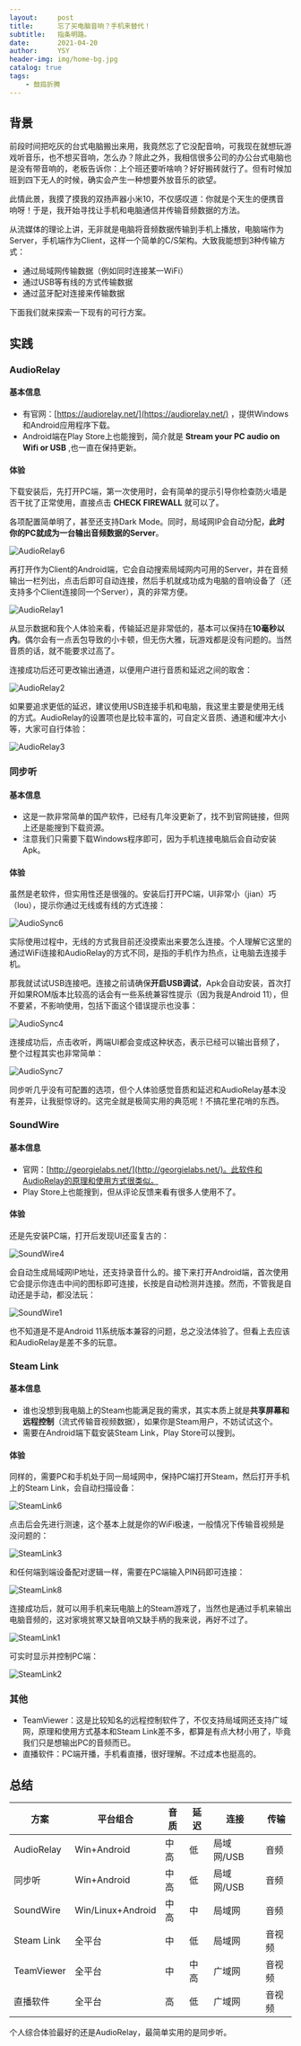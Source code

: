 ```yaml
---
layout:     post
title:      忘了买电脑音响？手机来替代！
subtitle:   指条明路。
date:       2021-04-20
author:     YSY
header-img: img/home-bg.jpg
catalog: true
tags:
    - 鼓捣折腾
---
```


## 背景

前段时间把吃灰的台式电脑搬出来用，我竟然忘了它没配音响，可我现在就想玩游戏听音乐，也不想买音响，怎么办？除此之外，我相信很多公司的办公台式电脑也是没有带音响的，老板告诉你：上个班还要听啥响？好好搬砖就行了。但有时候加班到四下无人的时候，确实会产生一种想要外放音乐的欲望。

此情此景，我摸了摸我的双扬声器小米10，不仅感叹道：你就是个天生的便携音响呀！于是，我开始寻找让手机和电脑通信并传输音频数据的方法。

从流媒体的理论上讲，无非就是电脑将音频数据传输到手机上播放，电脑端作为Server，手机端作为Client，这样一个简单的C/S架构。大致我能想到3种传输方式：

- 通过局域网传输数据（例如同时连接某一WiFi）
- 通过USB等有线的方式传输数据
- 通过蓝牙配对连接来传输数据

下面我们就来探索一下现有的可行方案。

## 实践

### AudioRelay

#### 基本信息

- 有官网：[https://audiorelay.net/](https://audiorelay.net/) ，提供Windows和Android应用程序下载。
- Android端在Play Store上也能搜到，简介就是 **Stream your PC audio on Wifi or USB** ,也一直在保持更新。

#### 体验

下载安装后，先打开PC端，第一次使用时，会有简单的提示引导你检查防火墙是否干扰了正常使用，直接点击 **CHECK FIREWALL** 就可以了。

各项配置简单明了，甚至还支持Dark Mode。同时，局域网IP会自动分配，**此时你的PC就成为一台输出音频数据的Server**。

![AudioRelay6](https://cdn.sspai.com/2021/04/13/5ef82a76495b0c5b1e3720493380f073.png?imageView2/2/w/1120/q/90/interlace/1/ignore-error/1)

再打开作为Client的Android端，它会自动搜索局域网内可用的Server，并在音频输出一栏列出，点击后即可自动连接，然后手机就成功成为电脑的音响设备了（还支持多个Client连接同一个Server），真的非常方便。

![AudioRelay1](https://cdn.sspai.com/2021/04/13/1821d860b0a7ad6f422d05c43ff9ec07.png?imageView2/2/w/1120/q/90/interlace/1/ignore-error/1)

从显示数据和我个人体验来看，传输延迟是非常低的，基本可以保持在**10毫秒以内**。偶尔会有一点丢包导致的小卡顿，但无伤大雅，玩游戏都是没有问题的。当然音质的话，就不能要求过高了。

连接成功后还可更改输出通道，以便用户进行音质和延迟之间的取舍：

![AudioRelay2](https://cdn.sspai.com/2021/04/13/79087969e71c795dc28449950df43ea5.png?imageView2/2/w/1120/q/90/interlace/1/ignore-error/1)

如果要追求更低的延迟，建议使用USB连接手机和电脑，我这里主要是使用无线的方式。AudioRelay的设置项也是比较丰富的，可自定义音质、通道和缓冲大小等，大家可自行体验：

![AudioRelay3](https://cdn.sspai.com/2021/04/13/7341e25b789fcfd9438500c8316f71a5.png?imageView2/2/w/1120/q/90/interlace/1/ignore-error/1)

### 同步听

#### 基本信息

- 这是一款非常简单的国产软件，已经有几年没更新了，找不到官网链接，但网上还是能搜到下载资源。
- 注意我们只需要下载Windows程序即可，因为手机连接电脑后会自动安装Apk。

#### 体验

虽然是老软件，但实用性还是很强的。安装后打开PC端，UI非常小（jian）巧（lou），提示你通过无线或有线的方式连接：

![AudioSync6](https://cdn.sspai.com/2021/04/13/71b2bebaa905578065f27340bc8badc5.png?imageView2/2/w/1120/q/90/interlace/1/ignore-error/1)

实际使用过程中，无线的方式我目前还没摸索出来要怎么连接。个人理解它这里的通过WiFi连接和AudioRelay的方式不同，是指的手机作为热点，让电脑去连接手机。

那我就试试USB连接吧。连接之前请确保**开启USB调试**，Apk会自动安装，首次打开如果ROM版本比较高的话会有一些系统兼容性提示（因为我是Android 11），但不要紧，不影响使用，包括下面这个错误提示也没事：

![AudioSync4](https://cdn.sspai.com/2021/04/13/78fe4bf1326915d2ca42252ab2dbb566.png?imageView2/2/w/1120/q/90/interlace/1/ignore-error/1)

连接成功后，点击收听，两端UI都会变成这种状态，表示已经可以输出音频了，整个过程其实也非常简单：

![AudioSync7](https://cdn.sspai.com/2021/04/13/fa0ebd04591d831a239678c10d69e807.png?imageView2/2/w/1120/q/90/interlace/1/ignore-error/1)

同步听几乎没有可配置的选项，但个人体验感觉音质和延迟和AudioRelay基本没有差异，让我挺惊讶的。这完全就是极简实用的典范呢！不搞花里花哨的东西。

### SoundWire

#### 基本信息

- 官网：[http://georgielabs.net/](http://georgielabs.net/)。此软件和AudioRelay的原理和使用方式很类似。
- Play Store上也能搜到，但从评论反馈来看有很多人使用不了。

#### 体验

还是先安装PC端，打开后发现UI还蛮复古的：

![SoundWire4](https://cdn.sspai.com/2021/04/13/2871a9f8f1e3890a77f2ebbf15efd830.png?imageView2/2/w/1120/q/90/interlace/1/ignore-error/1)

会自动生成局域网IP地址，还支持录音什么的。接下来打开Android端，首次使用它会提示你连击中间的图标即可连接，长按是自动检测并连接。然而，不管我是自动还是手动，都没法玩：

![SoundWire1](https://cdn.sspai.com/2021/04/13/57c8e7129b7b1d11d59a1f83f32824e1.png?imageView2/2/w/1120/q/90/interlace/1/ignore-error/1)

也不知道是不是Android 11系统版本兼容的问题，总之没法体验了。但看上去应该和AudioRelay是差不多的玩意。

### Steam Link

#### 基本信息

- 谁也没想到我电脑上的Steam也能满足我的需求，其实本质上就是**共享屏幕和远程控制**（流式传输音视频数据），如果你是Steam用户，不妨试试这个。
- 需要在Android端下载安装Steam Link，Play Store可以搜到。

#### 体验

同样的，需要PC和手机处于同一局域网中，保持PC端打开Steam，然后打开手机上的Steam Link，会自动扫描设备：

![SteamLink6](https://cdn.sspai.com/2021/04/13/186d7c453511da65ab69b288ecee1eaf.png?imageView2/2/w/1120/q/90/interlace/1/ignore-error/1)

点击后会先进行测速，这个基本上就是你的WiFi极速，一般情况下传输音视频是没问题的：

![SteamLink3](https://cdn.sspai.com/2021/04/13/b3e0d9652e875b3c6f2b94d458b6a9ab.png?imageView2/2/w/1120/q/90/interlace/1/ignore-error/1)

和任何端到端设备配对逻辑一样，需要在PC端输入PIN码即可连接：

![SteamLink8](https://cdn.sspai.com/2021/04/13/c7f11d47e7df4f67c3171acde7f2872d.png?imageView2/2/w/1120/q/90/interlace/1/ignore-error/1)

连接成功后，就可以用手机来玩电脑上的Steam游戏了，当然也是通过手机来输出电脑音频的，这对家境贫寒又缺音响又缺手柄的我来说，再好不过了。

![SteamLink1](https://cdn.sspai.com/2021/04/13/b3a1649bd736d5009223627382b1f6a5.png?imageView2/2/w/1120/q/90/interlace/1/ignore-error/1)

可实时显示并控制PC端：

![SteamLink2](https://cdn.sspai.com/2021/04/13/1dd4ccf57aedb5eaa9608e6524e42362.png?imageView2/2/w/1120/q/90/interlace/1/ignore-error/1)

### 其他

- TeamViewer：这是比较知名的远程控制软件了，不仅支持局域网还支持广域网，原理和使用方式基本和Steam Link差不多，都算是有点大材小用了，毕竟我们只是想输出PC的音频而已。
- 直播软件：PC端开播，手机看直播，很好理解。不过成本也挺高的。

## 总结

| 方案       | 平台组合          | 音质 | 延迟 | 连接       | 传输   |
| ---------- | ----------------- | ---- | ---- | ---------- | ------ |
| AudioRelay | Win+Android       | 中高 | 低   | 局域网/USB | 音频   |
| 同步听     | Win+Android       | 中高 | 低   | 局域网/USB | 音频   |
| SoundWire  | Win/Linux+Android | 中高 | 中   | 局域网     | 音频   |
| Steam Link | 全平台            | 中   | 低   | 局域网     | 音视频 |
| TeamViewer | 全平台            | 中   | 中高 | 广域网     | 音视频 |
| 直播软件   | 全平台            | 高   | 低   | 广域网     | 音视频 |

个人综合体验最好的还是AudioRelay，最简单实用的是同步听。
